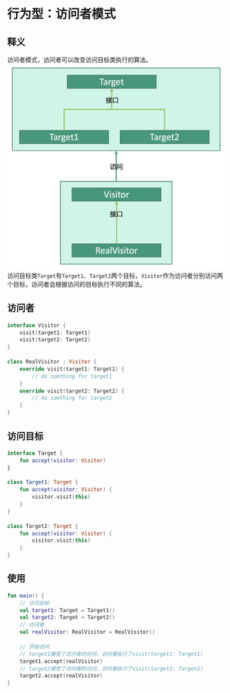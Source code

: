 # 行为型：访问者模式


## 释义
访问者模式，访问者可以改变访问目标类执行的算法。
![6e9e8a3abf669f2880278ac762e554b2](行为型：访问者模式.resources/495D6DC8-D9EB-4861-9848-C0D7834A2865.png "访问者模式")
访问目标类`Target`有`Target1`、`Target2`两个目标，`Visitor`作为访问者分别访问两个目标，访问者会根据访问的目标执行不同的算法。


## 访问者
```kotlin
interface Visitor {
    visit(target1: Target1)
    visit(target2: Target2)
}

class RealVisitor : Visitor {
    override visit(target1: Target1) {
        // do somthing for target1
    }
    override visit(target2: Target2) {
        // do somthing for target2
    }
}
```

## 访问目标
```kotlin
interface Target {
    fun accept(visitor: Visitor)
}

class Target1: Target {
    fun accept(visitor: Visitor) {
        visitor.visit(this)
    }
}

class Target2: Target {
    fun accept(visitor: Visitor) {
        visitor.visit(this)
    }
}
```

## 使用
```kotlin
fun main() {
    // 访问目标
    val target1: Target = Target1()
    val target2: Target = Target2()
    // 访问者
    val realVisitor: RealVisitor = RealVisitor()
    
    // 开始访问
    // target1接受了访问者的访问，访问者执行了visit(target1: Target1）
    target1.accept(realVisitor)
    // target2接受了访问者的访问，访问者执行了visit(target2: Target2）
    target2.accept(realVisitor)
}
```

